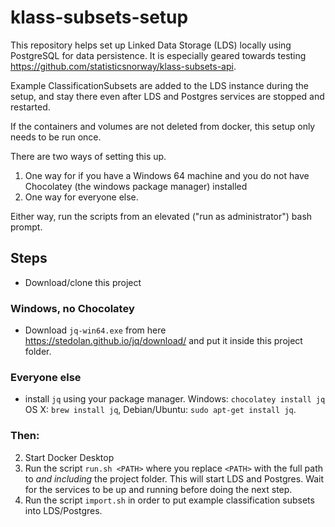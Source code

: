 # klass-subsets-setup

This repository helps set up Linked Data Storage (LDS) locally using PostgreSQL for data persistence. It is especially geared towards testing https://github.com/statisticsnorway/klass-subsets-api.

Example ClassificationSubsets are added to the LDS instance during the setup, and stay there even after LDS and Postgres services are stopped and restarted.

If the containers and volumes are not deleted from docker, this setup only needs to be run once.

There are two ways of setting this up. 
1. One way for if you have a Windows 64 machine and you do not have Chocolatey (the windows package manager) installed
2. One way for everyone else.

Either way, run the scripts from an elevated ("run as administrator") bash prompt.

## Steps

- Download/clone this project

### Windows, no Chocolatey
- Download `jq-win64.exe` from here https://stedolan.github.io/jq/download/ and put it inside this project folder.

### Everyone else
- install `jq` using your package manager. Windows: `chocolatey install jq` OS X: `brew install jq`, Debian/Ubuntu: `sudo apt-get install jq`.

### Then:
2. Start Docker Desktop 
3. Run the script `run.sh <PATH>` where you replace `<PATH>` with the full path to _and including_ the project folder. This will start LDS and Postgres. Wait for the services to be up and running before doing the next step.
4. Run the script `import.sh` in order to put example classification subsets into LDS/Postgres.


